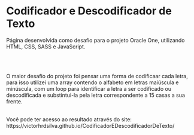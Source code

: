 <h1>Codificador e Descodificador de Texto</h1>
<p> Página desenvolvida como desafio para o projeto Oracle One, utilizando HTML, CSS, SASS e JavaScript. </p> <br><br>
<p> O maior desafio do projeto foi pensar uma forma de codificaar cada letra, para isso utilizei uma array contendo o alfabeto em letras maiúscula e minúscula, com um loop para identificar a letra a ser codificado ou descodificada e substintui-la pela letra correspondente a 15 casas a sua frente. </p> <br>
Você pode ter acesso ao resultado através do site: https://victorhrdsilva.github.io/CodificadorEDescodificadorDeTexto/
